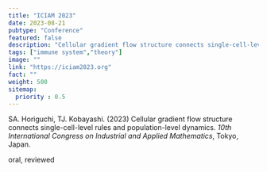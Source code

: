 ```yaml
---
title: "ICIAM 2023"
date: 2023-08-21
pubtype: "Conference"
featured: false
description: "Cellular gradient flow structure connects single-cell-level rules and population-level dynamics"
tags: ["immune system","theory"]
image: ""
link: "https://iciam2023.org"
fact: ""
weight: 500
sitemap:
  priority : 0.5
---
```


SA. Horiguchi, TJ. Kobayashi. (2023) Cellular gradient flow structure connects single-cell-level rules and population-level dynamics. _10th International Congress on
Industrial and Applied Mathematics_, Tokyo, Japan.

oral, reviewed

